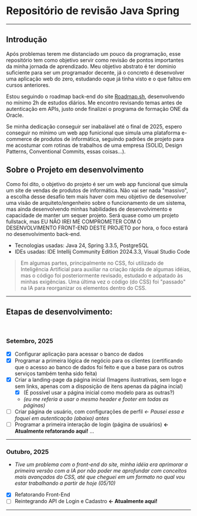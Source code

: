# Repositório de revisão Java Spring

---

## Introdução

Após problemas terem me distanciado um pouco da programação, esse repositório tem como objetivo servir como revisão de
pontos importantes da minha jornada de aprendizado. Meu objetivo abstrato é ter dominio suficiente para ser um
programador decente, já o concreto é desenvolver uma aplicação web do zero, estudando oque já tinha visto e o que
faltou em cursos anteriores.

Estou seguindo o roadmap back-end do site [Roadmap.sh](https://roadmap.sh), desenvolvendo no mínimo 2h de estudos
diários. Me encontro revisando temas antes de autenticação em APIs, justo onde finalizei o programa de formação ONE da
Oracle.

Se minha dedicação conseguir ser inabalável até o final de 2025, espero conseguir no mínimo um web app funicional que
simula uma plataforma e-commerce de produtos de informática, seguindo padrões de projeto para me acostumar com rotinas
de trabalhos de uma empresa (SOLID, Design Patterns, Conventional Commits, essas coisas...).

## Sobre o Projeto em desenvolvimento

Como foi dito, o objetivo do projeto é ser um web app funcional que simula um site de vendas de produtos de informática.
Não vai ser nada "massivo", a escolha desse desafio tem mais haver com meu objetivo de desenvolver uma visão de
arquiteto/engenheiro sobre o funcionamento de um sistema, mas ainda desenvolvendo minhas habilidades de desenvolvimento
e capacidade de manter um sequer projeto. Será quase como um projeto fullstack, mas EU NÃO IREI ME COMPROMETER COM O
DESENVOLVIMENTO FRONT-END DESTE PROJETO por hora, o foco estará no desenvolvimento back-end.

- Tecnologias usadas: Java 24, Spring 3.3.5, PostgreSQL
- IDEs usadas: IDE Intellij Community Edition 2024.3.3, Visual Studio Code

> Em algumas partes, principalmente no CSS, foi utilizado de Inteligência Artificial para auxiliar na criação rápida de algumas idéias, mas o código foi posteriormente revisado, estudado e adpatado às minhas exigências. Uma última vez o código (do CSS) foi "passado" na IA para reorganizar os elementos dentro do CSS.

---

## Etapas de desenvolvimento:

<br>

### Setembro, 2025

- [x] Configurar aplicação para acessar o banco de dados
- [x] Programar a primeira lógica de negócio para os clientes (certificando que o acesso ao banco de dados foi feito e que a base para os outros serviços também tenha sido feita)
- [x] Criar a landing-page da página inicial (Imagens ilustrativas, sem logo e sem links, apenas com a disposição de itens apenas da página incial)
  - [x] (É possível usar a página inicial como modelo para as outras?)
  - *(eu me referia a usar o mesmo header e footer em todas as páginas)*
- [ ] Criar página de usuário, com configurações de perfil *<- Pausei essa e foquei em autenticação (abaixo) antes*
- [ ] Programar a primeira interação de login (página de usuários) **<- Atualmente refatorando aqui!**
      ...

---

### Outubro, 2025

- *Tive um problema com o front-end do site, minha idéia era aprimorar a primeira versão com a IA por não poder me aprofundar com conceitos mais avançados do CSS, até que cheguei em um formato no qual vou estar trabalhando a partir de hoje (05/10)*

- [x] Refatorando Front-End
- [ ] Reintegrando API de Login e Cadastro **<- Atualmente aqui!**

---
